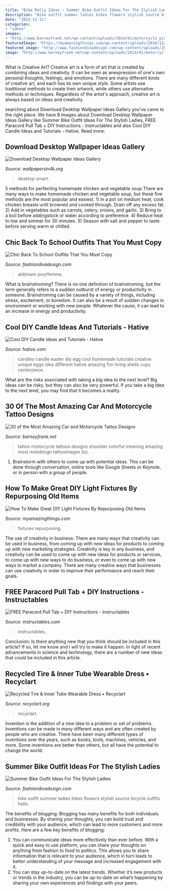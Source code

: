 ```yaml
---
title: "Bike Rally Ideas ~ Summer Bike Outfit Ideas For The Stylish Ladies"
description: "Bike outfit summer ladies bikes flowers stylish source bicycle outfits hello"
date: "2022-11-11"
categories:
- "ideas"
images:
- "http://www.barneyfrank.net/wp-content/uploads/2014/01/motorcycle_pin_up_girl_tattoo__by_xorn01-d5cju0r.jpg"
featuredImage: "https://myamazingthings.com/wp-content/uploads/2016/12/Arquivo-23-11-15-14-00-37.jpeg"
featured_image: "http://www.fashiondivadesign.com/wp-content/uploads/2018/07/bike-outfits-9-.jpg"
image: "http://www.barneyfrank.net/wp-content/uploads/2014/01/motorcycle_pin_up_girl_tattoo__by_xorn01-d5cju0r.jpg"
---
```



What is Creative Art?
Creative art is a form of art that is created by combining ideas and creativity. It can be seen as anexpression of one's own personal thoughts, feelings, and emotions. There are many different kinds of creative art, and each has its own unique style. Some artists use traditional methods to create their artwork, while others use alternative methods or techniques. Regardless of the artist's approach, creative art is always based on ideas and creativity.

	

		
searching about Download Desktop Wallpaper Ideas Gallery you've came to the right place. We have 8 Images about Download Desktop Wallpaper Ideas Gallery like Summer Bike Outfit Ideas For The Stylish Ladies, FREE Paracord Pull Tab + DIY Instructions - Instructables and also Cool DIY Candle Ideas and Tutorials - Hative. Read more:
		
    
## Download Desktop Wallpaper Ideas Gallery

<img loading=lazy src="http://www.wallpapersin4k.org/wp-content/uploads/2017/04/Desktop-Wallpaper-Ideas-18.jpg" onerror="this.onerror=null;this.src='https://tse3.mm.bing.net/th?id=OIP.tnZ0PFNehEgyWOZo3sol6AHaEl&amp;pid=15.1';" alt="Download Desktop Wallpaper Ideas Gallery">

_Source: wallpapersin4k.org_

>desktop smart. 

	

5 methods for perfecting homemade chicken and vegetable soup
There are many ways to make homemade chicken and vegetable soup, but these five methods are the most popular and easiest. 1) In a pot on medium heat, cook chicken breasts until browned and cooked through. Drain off any excess fat. 2) Add in vegetables such as carrots, celery, onions, and garlic. 3) Bring to a boil before addingstock or water according to preference. 4) Reduce heat to low and simmer for 30 minutes. 5) Season with salt and pepper to taste before serving warm or chilled.

    
## Chic Back To School Outfits That You Must Copy

<img loading=lazy src="https://www.fashiondivadesign.com/wp-content/uploads/2018/08/school-outfits-.jpg" onerror="this.onerror=null;this.src='https://tse2.mm.bing.net/th?id=OIP.3DfbbyPKGgc-RbrQoXzPsQHaK1&amp;pid=15.1';" alt="Chic Back To School Outfits That You Must Copy">

_Source: fashiondivadesign.com_

>abbinare pourfemme. 

	

What is brainstroming?
There is no one definition of brainstroming, but the term generally refers to a sudden outburst of energy or productivity in someone. Brainstroming can be caused by a variety of things, including stress, excitement, or boredom. It can also be a result of sudden changes in environment or working with new people. Whatever the cause, it can lead to an increase in energy and productivity.

    
## Cool DIY Candle Ideas And Tutorials - Hative

<img loading=lazy src="https://hative.com/wp-content/uploads/2015/01/candle-ideas/2-cool-diy-candle-ideas-and-tutorials.jpg" onerror="this.onerror=null;this.src='https://tse3.mm.bing.net/th?id=OIP.bO4osp98DEL224CFQpPAPAHaKo&amp;pid=15.1';" alt="Cool DIY Candle Ideas and Tutorials - Hative">

_Source: hative.com_

>candles candle easter diy egg cool homemade tutorials creative unique eggs idea different hative amazing fun living shells cups centerpiece. 

	

What are the risks associated with taking a big idea to the next level?
Big ideas can be risky, but they can also be very powerful. If you take a big idea to the next level, you may find that it becomes a reality.

    
## 30 Of The Most Amazing Car And Motorcycle Tattoo Designs

<img loading=lazy src="http://www.barneyfrank.net/wp-content/uploads/2014/01/motorcycle_pin_up_girl_tattoo__by_xorn01-d5cju0r.jpg" onerror="this.onerror=null;this.src='https://tse1.mm.bing.net/th?id=OIP.8spgtxhR-S8SquZpyiiyEwHaL7&amp;pid=15.1';" alt="30 of the Most Amazing Car and Motorcycle Tattoo Designs">

_Source: barneyfrank.net_

>tattoo motorcycle tattoos designs shoulder colorful meaning amazing most motoblogn tattooimages biz. 

	

1. Brainstorm with others to come up with potential ideas. This can be done through conversation, online tools like Google Sheets or Keynote, or in person with a group of people.

    
## How To Make Great DIY Light Fixtures By Repurposing Old Items

<img loading=lazy src="https://myamazingthings.com/wp-content/uploads/2016/12/Arquivo-23-11-15-14-00-37.jpeg" onerror="this.onerror=null;this.src='https://tse2.mm.bing.net/th?id=OIP.y2zCp1x7nHOv3ibcWrduxwHaJI&amp;pid=15.1';" alt="How To Make Great DIY Light Fixtures By Repurposing Old Items">

_Source: myamazingthings.com_

>fixtures repurposing. 

	

The use of creativity in business: There are many ways that creativity can be used in business, from coming up with new ideas for products to coming up with new marketing strategies.
Creativity is key in any business, and creativity can be used to come up with new ideas for products or services, to come up with new ways to do business, or even to come up with new ways to market a company. There are many creative ways that businesses can use creativity in order to improve their performance and reach their goals.

    
## FREE Paracord Pull Tab + DIY Instructions - Instructables

<img loading=lazy src="https://content.instructables.com/ORIG/FGN/XZFG/GXMS5X1A/FGNXZFGGXMS5X1A.jpg?auto=webp&amp;frame=1&amp;width=2100" onerror="this.onerror=null;this.src='https://tse2.mm.bing.net/th?id=OIP.6JU3FBQBJOOK83L_muxIVwHaJ4&amp;pid=15.1';" alt="FREE Paracord Pull Tab + DIY Instructions - Instructables">

_Source: instructables.com_

>instructables. 

	

Conclusion: Is there anything new that you think should be included in this article? If so, let me know and I will try to make it happen.
In light of recent advancements in science and technology, there are a number of new ideas that could be included in this article.

    
## Recycled Tire &amp; Inner Tube Wearable Dress • Recyclart

<img loading=lazy src="https://static.recyclart.org/wp-content/uploads/2012/09/004-600x800.jpg" onerror="this.onerror=null;this.src='https://tse4.mm.bing.net/th?id=OIP.5Cvt90J9ZWPhK2cWPgQJmwHaJ4&amp;pid=15.1';" alt="Recycled Tire &amp; Inner Tube Wearable Dress • Recyclart">

_Source: recyclart.org_

>recyclart. 

	

Invention is the addition of a new idea to a problem or set of problems. Inventions can be made in many different ways and are often created by people who are creative. There have been many different types of inventions over the years, such as books, tools, machines, vehicles, and more. Some inventions are better than others, but all have the potential to change the world.

    
## Summer Bike Outfit Ideas For The Stylish Ladies

<img loading=lazy src="http://www.fashiondivadesign.com/wp-content/uploads/2018/07/bike-outfits-9-.jpg" onerror="this.onerror=null;this.src='https://tse1.mm.bing.net/th?id=OIP.wsxAz0q1C3M0sXKC0_0LIgHaLH&amp;pid=15.1';" alt="Summer Bike Outfit Ideas For The Stylish Ladies">

_Source: fashiondivadesign.com_

>bike outfit summer ladies bikes flowers stylish source bicycle outfits hello. 

	

The benefits of blogging:
Blogging has many benefits for both individuals and businesses. By sharing your thoughts, you can build trust and credibility with your audience, which can lead to more customers and more profits. Here are a few key benefits of blogging: 
1. You can communicate ideas more effectively than ever before. With a quick and easy to use platform, you can share your thoughts on anything from fashion to food to politics. This allows you to share information that is relevant to your audience, which in turn leads to better understanding of your message and increased engagement with it. 
2. You can stay up-to-date on the latest trends. Whether it’s new products or trends in the industry, you can be up-to-date on what’s happening by sharing your own experiences and findings with your peers.

